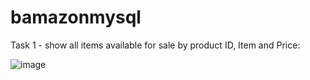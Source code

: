 # bamazonmysql

Task 1 - show all items available for sale by product ID, Item and Price:

![image](https://user-images.githubusercontent.com/40874591/48308309-e13e9a00-e52f-11e8-9d4d-b6a0dce02555.png)
